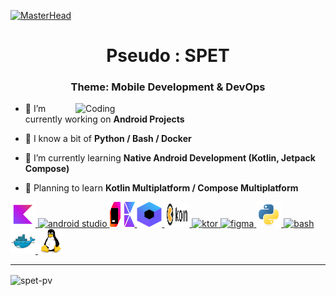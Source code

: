 [![MasterHead](https://external-content.duckduckgo.com/iu/?u=https%3A%2F%2Fhackernoon.com%2Fimages%2Ff2px36fy.gif&f=1&nofb=1&ipt=473468a15ca4c00f7982c681cb29c4d6df119cf444e67d533b4dc3d7e31f82f5&ipo=images)](https://github.com/SPET-PV)
<h1 align="center">Pseudo : SPET</h1>
<h3 align="center">Theme: Mobile Development & DevOps</h3>
<img align="right" alt="Coding" width="400" src="https://external-content.duckduckgo.com/iu/?u=https%3A%2F%2Fi.pinimg.com%2Foriginals%2Fce%2Fd2%2Fd0%2Fced2d0cc1832708a6a1ee95df0e285a1.gif&f=1&nofb=1&ipt=615ca5b35719f1d35ed5dcc5bc347e00dc8ae56da0e8fa8b7f2d22ba5851c7da">


- 🔭 I’m currently working on **Android Projects**

- 💬 I know a bit of **Python / Bash / Docker**

- 🌱 I’m currently learning **Native Android Development (Kotlin, Jetpack Compose)**

- 📖 Planning to learn **Kotlin Multiplatform / Compose Multiplatform**

<p align="left">
  <a href="https://kotlinlang.org/" target="_blank" rel="noreferrer">
    <img src="https://raw.githubusercontent.com/devicons/devicon/master/icons/kotlin/kotlin-original.svg" alt="kotlin" width="40" height="40"/>
  </a>
  <a href="https://developer.android.com/studio" target="_blank" rel="noreferrer">
    <img src="https://raw.githubusercontent.com/bablubambal/All_logo_and_pictures/refs/heads/main/ides/android-studio.svg" alt="android studio" width="40" height="40"/>
  </a>
  <a href="https://developer.android.com/studio" target="_blank" rel="noreferrer">
    <img src="https://raw.githubusercontent.com/JetBrains/kotlin-multiplatform-dev-docs/refs/heads/master/images/icons/jb-kotlin-multiplatform-logo.svg" alt="kotlin multiplatform" width="40" height="40"/>
  <a href="https://developer.android.com/jetpack/compose" target="_blank" rel="noreferrer">
    <img src="https://raw.githubusercontent.com/JetBrains/compose-multiplatform/refs/heads/master/artwork/compose-logo.svg" alt="jetpack compose multiplatform" width="40" height="40"/>
  </a>
  </a>
  <a href="https://insert-koin.io/" target="_blank" rel="noreferrer">
    <img src="https://raw.githubusercontent.com/InsertKoinIO/koin/refs/heads/main/docs/img/koin_main_logo.png" alt="koin" width="40" height="40"/>
  </a>
  <a href="https://ktor.io/" target="_blank" rel="noreferrer">
    <img src="https://raw.githubusercontent.com/ktorio/ktor-documentation/refs/heads/main/images/ktor_logo.svg" alt="ktor" width="40" height="40"/>
  </a>
  <a href="https://www.figma.com/" target="_blank" rel="noreferrer">
    <img src="https://upload.wikimedia.org/wikipedia/commons/3/33/Figma-logo.svg" alt="figma" width="40" height="40"/>
  </a>
  <a href="https://www.python.org" target="_blank" rel="noreferrer">
    <img src="https://raw.githubusercontent.com/devicons/devicon/master/icons/python/python-original.svg" alt="python" width="40" height="40"/>
  </a>
  <a href="https://www.gnu.org/software/bash/" target="_blank" rel="noreferrer">
    <img src="https://raw.githubusercontent.com/odb/official-bash-logo/master/assets/Logos/Icons/SVG/512x512.svg" alt="bash" width="40" height="40"/>
  </a>
  <a href="https://www.docker.com/" target="_blank" rel="noreferrer">
    <img src="https://raw.githubusercontent.com/devicons/devicon/master/icons/docker/docker-original.svg" alt="docker" width="40" height="40"/>
  </a>
  <a href="https://www.linux.org/" target="_blank" rel="noreferrer">
    <img src="https://raw.githubusercontent.com/devicons/devicon/master/icons/linux/linux-original.svg" alt="linux" width="40" height="40"/>
  </a>
</p>


---


<p><img align="center" src="https://github-readme-stats.vercel.app/api/top-langs?username=spet-pv&show_icons=true&theme=tokyonight&locale=en&layout=compact" alt="spet-pv" /></p>
